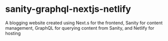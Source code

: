 # sanity-graphql-nextjs-netlify
A blogging website created using Next.s for the frontend, Sanity for content management, GraphQL for querying content from Sanity, and Netlify for hosting
